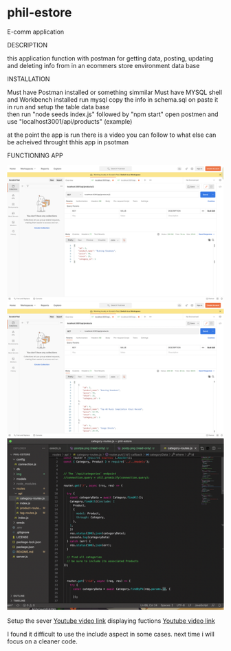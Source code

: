# phil-estore
E-comm application 

DESCRIPTION 

this application function with postman 
for getting data, posting, updating and deleting info from 
in an ecommers store environment data base 

INSTALLATION 

Must have Postman installed or something simmilar 
Must have MYSQL shell and Workbench installed
run mysql copy the info in schema.sql on paste it in 
run and setup the table data base  
then run "node seeds index.js" followed by "npm start" 
open postmen and use "localhost3001/api/products" (example)

at the point the app is run there is a video you can follow to what else can be acheived throught thhis app in psotman

FUNCTIONING APP




![Displaying products](img/postp.png)
![Displaying products](img/postpa.png)
![routes](img/route.png)

Setup the sever
[Youtube video link](https://youtu.be/eDyRhhfSvAM)
displaying fuctions
[Youtube video link](https://youtu.be/zEukMa3k7EA)

I found it difficult to use the include aspect in some cases.
next time i will focus on a cleaner code.